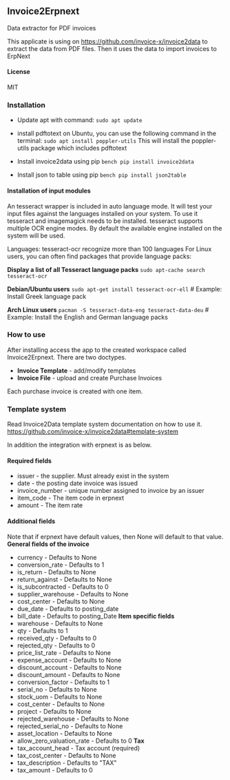 ## Invoice2Erpnext
Data extractor for PDF invoices

This applicate is using on https://github.com/invoice-x/invoice2data to extract the data from PDF files.
Then it uses the data to import invoices to ErpNext

#### License
MIT
### Installation
* Update apt with command: `sudo apt update`

* install pdftotext on Ubuntu, you can use the following command in the terminal:
`sudo apt install poppler-utils`
This will install the poppler-utils package which includes pdftotext

* Install invoice2data using pip
`bench pip install invoice2data`

* Install json to table using pip
`bench pip install json2table`

#### Installation of input modules
An tesseract wrapper is included in auto language mode. It will test your input files against the languages installed on your system. To use it tesseract and imagemagick needs to be installed. tesseract supports multiple OCR engine modes. By default the available engine installed on the system will be used.

Languages: tesseract-ocr recognize more than 100 languages For Linux users, you can often find packages that provide language packs:

**Display a list of all Tesseract language packs**
`sudo apt-cache search tesseract-ocr`

**Debian/Ubuntu users**
`sudo apt-get install tesseract-ocr-ell`  # Example: Install Greek language pack

**Arch Linux users**
`pacman -S tesseract-data-eng tesseract-data-deu` # Example: Install the English and German language packs

### How to use
After installing access the app to the created workspace called Invoice2Erpnext. There are two doctypes.
* **Invoice Template** - add/modify templates
* **Invoice File** - upload and create Purchase Invoices

Each purchase invoice is created with one item.

### Template system
Read Invoice2Data template system documentation on how to use it. https://github.com/invoice-x/invoice2data#template-system 

In addition the integration with erpnext is as below.

#### Required fields
* issuer - the supplier. Must already exist in the system
* date - the posting date invoice was issued
* invoice_number - unique number assigned to invoice by an issuer
* item_code - The item code in erpnext
* amount - The item rate
#### Additional fields
Note that if erpnext have default values, then None will default to that value.
**General fields of the invoice**
* currency - Defaults to None
* conversion_rate - Defaults to 1
* is_return - Defaults to None
* return_against - Defaults to None
* is_subcontracted - Defaults to 0
* supplier_warehouse - Defaults to None
* cost_center - Defaults to None
* due_date - Defaults to posting_date
* bill_date - Defaults to posting_Date
**Item specific fields**
* warehouse - Defaults to None
* qty - Defaults to 1
* received_qty - Defaults to 0
* rejected_qty - Defaults to 0
* price_list_rate - Defaults to None
* expense_account - Defaults to None
* discount_account - Defaults to None
* discount_amount - Defaults to None
* conversion_factor - Defaults to 1
* serial_no - Defaults to None
* stock_uom - Defaults to None
* cost_center - Defaults to None
* project - Defaults to None
* rejected_warehouse - Defaults to None
* rejected_serial_no - Defaults to None
* asset_location - Defaults to None
* allow_zero_valuation_rate - Defaults to 0
**Tax**
* tax_account_head - Tax account (required)
* tax_cost_center - Defaults to None
* tax_description - Defaults to "TAX"
* tax_amount - Defaults to 0
